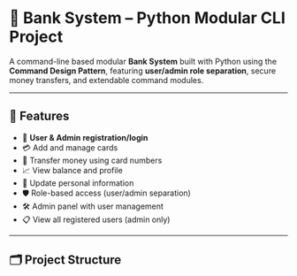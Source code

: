 # 🏦 Bank System – Python Modular CLI Project

A command-line based modular **Bank System** built with Python using the **Command Design Pattern**, featuring **user/admin role separation**, secure money transfers, and extendable command modules.

---

## 🚀 Features

- 👤 **User & Admin registration/login**
- 💳 Add and manage cards
- 💸 Transfer money using card numbers
- 📈 View balance and profile
- 🔁 Update personal information
- 🛡️ Role-based access (user/admin separation)
- 🛠️ Admin panel with user management
- 📋 View all registered users (admin only)

---

## 🗂️ Project Structure

